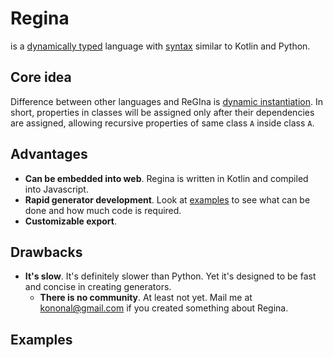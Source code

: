 # Regina

is a [dynamically typed](notes/typization.md) language with [syntax](notes/syntax) similar to Kotlin
and Python.

## Core idea

Difference between other languages and ReGIna is [dynamic instantiation](regina/notes/dynamic-instantiation.md). In
short, properties in classes will be assigned only after their dependencies are assigned, allowing recursive properties
of same class `A` inside class `A`.

## Advantages

* **Can be embedded into web**. Regina is written in Kotlin and compiled into Javascript.
* **Rapid generator development**. Look at [examples](#Examples) to see what can be done and how much code is required.
* **Customizable export**.

## Drawbacks

* **It's slow**. It's definitely slower than Python. Yet it's designed to be fast and concise in creating generators.
    * **There is no community**. At least not yet. Mail me at kononal@gmail.com if you created something about Regina.

## Examples
